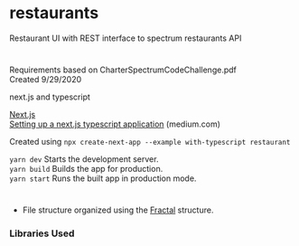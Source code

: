 # restaurants
Restaurant UI with REST interface to spectrum restaurants API

#  
Requirements based on CharterSpectrumCodeChallenge.pdf  
Created 9/29/2020

next.js and typescript

[Next.js](https://nextjs.org/)  
[Setting up a next.js typescript application](https://medium.com/@ss_81611/how-to-setup-a-nextjs-project-with-typescript-4a8a966353f2) (medium.com)  

Created using `npx create-next-app --example with-typescript restaurant`

`yarn dev` Starts the development server.  
`yarn build` Builds the app for production.  
`yarn start` Runs the built app in production mode.  

#  
- File structure organized using the [Fractal](https://hackernoon.com/fractal-a-react-app-structure-for-infinite-scale-4dab943092af) structure.

### Libraries Used
